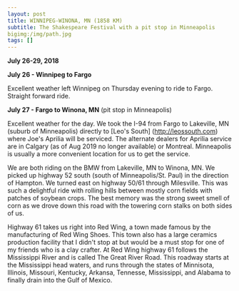 ```yaml
---
layout: post
title: WINNIPEG-WINONA, MN (1858 KM)
subtitle: The Shakespeare Festival with a pit stop in Minneapolis
bigimg:/img/path.jpg
tags: []
---
```


**July 26-29, 2018**

**July 26 - Winnipeg to Fargo**

Excellent weather left Winnipeg on Thursday evening to ride to Fargo. Straight forward ride.

**July 27 - Fargo to Winona, MN** (pit stop in Minneapolis)

Excellent weather for the day. We took the I-94 from Fargo to Lakeville, MN (suburb of Minneapolis) 
directly to [Leo's South] (http://leossouth.com) where Joe's Aprilia will be serviced. The alternate dealers 
for Aprilia service are in Calgary (as of Aug 2019 no longer available) or Montreal. Minneapolis is usually a more convenient
location for us to get the service. 

We are both riding on the BMW from Lakeville, MN to Winona, MN. We picked up highway 52 south (south of Minneapolis/St. Paul) 
in the direction of Hampton. We turned east on highway 50/61 through Milesville. This was such a delightful ride with rolling 
hills between mostly corn fields with patches of soybean crops. The best memory was the strong sweet smell of corn as we 
drove down this road with the towering corn stalks on both sides of us. 

Highway 61 takes us right into Red Wing, a town made famous by the manufacturing of Red Wing Shoes. This town also has a large
ceramics production facility that I didn't stop at but would be a must stop for one of my friends who is a clay crafter. 
At Red Wing highway 61 follows the Mississippi River and is called The Great River Road. This roadway starts at the 
Mississippi head waters, and runs through the states of Minnisota, Illinois, Missouri, Kentucky, Arkansa, Tennesse, Mississippi, 
and Alabama to finally drain into the Gulf of Mexico.  

